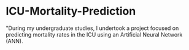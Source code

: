 # ICU-Mortality-Prediction
"During my undergraduate studies, I undertook a project focused on predicting mortality rates in the ICU using an Artificial Neural Network (ANN).
